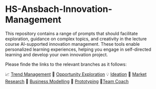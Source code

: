 # HS-Ansbach-Innovation-Management
This repository contains a range of prompts that should facilitate exploration, guidance on complex topics, and creativity in the lecture course AI-supported innovation management. These tools enable personalized learning experiences, helping you engage in self-directed learning and develop your own innovation project.

Please finde the links to the relevant branches as it follows:

📈 [Trend Management](https://github.com/johaehnlein/HS-Ansbach-Innovation-Management/tree/Trend-Management)
🚪 [Opportunity Exploration](https://github.com/johaehnlein/HS-Ansbach-Innovation-Management/tree/Opportunity-Exploratio)
💡 [Ideation](https://github.com/johaehnlein/HS-Ansbach-Innovation-Management/tree/Ideation)
🔎 [Market Research](https://github.com/johaehnlein/HS-Ansbach-Innovation-Management/tree/Market-Research)
👔 [Business Modelling](https://github.com/johaehnlein/HS-Ansbach-Innovation-Management/tree/Business-Modelling)
🔧 [Prototyping](https://github.com/johaehnlein/HS-Ansbach-Innovation-Management/tree/Prototyping)
👩‍[Team Coach](https://github.com/johaehnlein/HS-Ansbach-Innovation-Management/tree/Prototyping)
